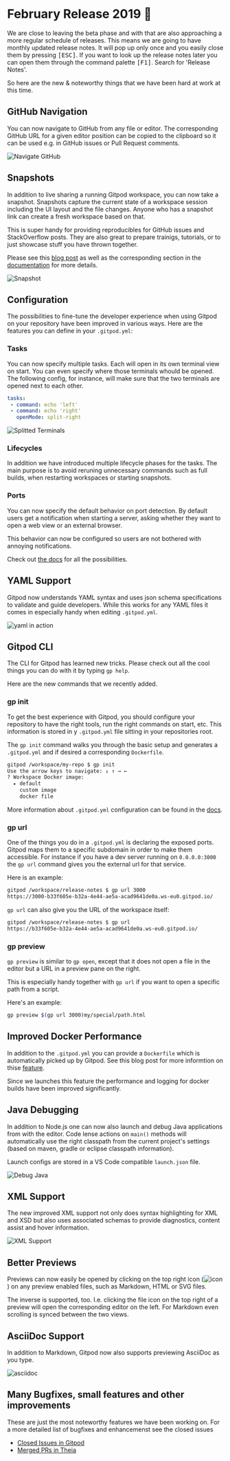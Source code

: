 # February Release 2019 🎉

We are close to leaving the beta phase and with that are also approaching a more regular schedule of releases.
This means we are going to have monthly updated release notes. It will pop up only once and you easily close them by pressing <kbd>[ESC]</kbd>.
If you want to look up the release notes later you can open them through the command palette <kbd>[F1]</kbd>. Search for 'Release Notes'.

So here are the new & noteworthy things that we have been hard at work at this time.

## GitHub Navigation

You can now navigate to GitHub from any file or editor. The corresponding GitHub URL for a given editor position can be copied to the clipboard so it can be used e.g. in GitHub issues or Pull Request comments.

![Navigate GitHub](./img/github-navi.jpg)

## Snapshots

In addition to live sharing a running Gitpod workspace, you can now take a snapshot. Snapshots capture the current state of a workspace session including the UI layout and the file changes. Anyone who has a snapshot link can create a fresh workspace based on that.

This is super handy for providing reproducibles for GitHub issues and StackOverflow posts. They are also great to prepare trainigs, tutorials, or to just showcase stuff you have thrown together.

Please see this [blog post](https://medium.com/gitpod/code-never-lies-creating-reproducibles-for-any-programming-language-7946021a68f2) as well as the corresponding section in the [documentation](https://docs.gitpod.io/33_Sharing_and_Collaboration.html#sharing-snapshots) for more details.

![Snapshot](img/snapshots.png)

## Configuration

The possibilities to fine-tune the developer experience when using Gitpod on your repository have been improved in various ways. Here are the features you can define in your `.gitpod.yml`:

### Tasks
You can now specify multiple tasks. Each will open in its own terminal view on start. You can even specify where those terminals whould be opened.
The following config, for instance, will make sure that the two terminals are opened next to each other.

```yaml
tasks:
 - command: echo 'left'
 - command: echo 'right'
   openMode: split-right
```

![Splitted Terminals](img/terminal-split.png)

### Lifecycles

In addition we have introduced multiple lifecycle phases for the tasks. The main purpose is to avoid reruning unnecessary commands such as full builds, when restarting workspaces or starting snapshots.

### Ports

You can now specify the default behavior on port detection. By default users get a notification when starting a server, asking whether they want to open a web view or an external browser.

This behavior can now be configured so users are not bothered with annoying notifications.

Check out [the docs](https://docs.gitpod.io/44_Config_Start_Tasks.html) for all the possibilities.

## YAML Support

Gitpod now understands YAML syntax and uses json schema specifications to validate and guide developers. While this works for any YAML files it comes in especially handy when editing `.gitpod.yml`.

![yaml in action](img/yaml-support.png)

## Gitpod CLI

The CLI for Gitpod has learned new tricks. Please check out all the cool things you can do with it by typing `gp help`.

Here are the new commands that we recently added.

### gp init

To get the best experience with Gitpod, you should configure your repository to have the right tools, run the right commands on start, etc. This information is stored in y `.gitpod.yml` file sitting in your repositories root.

The `gp init` command walks you through the basic setup and generates a `.gitpod.yml` and if desired a corresponding `Dockerfile`.

```sh
gitpod /workspace/my-repo $ gp init
Use the arrow keys to navigate: ↓ ↑ → ←
? Workspace Docker image:
  ▸ default
    custom image
    docker file
```

More information about `.gitpod.yml` configuration can be found in the [docs](https://docs.gitpod.io/40_Configuration.html).

### gp url

One of the things you do in a `.gitpod.yml` is declaring the exposed ports. Gitpod maps them to a specific subdomain in order to make them accessible. For instance if you have a dev server running on `0.0.0.0:3000` the `gp url` command gives you the external url for that service.

Here is an example:
```sh
gitpod /workspace/release-notes $ gp url 3000
https://3000-b33f605e-b32a-4e44-ae5a-acad9641de0a.ws-eu0.gitpod.io/
```

`gp url` can also give you the URL of the workspace itself:
```sh
gitpod /workspace/release-notes $ gp url
https://b33f605e-b32a-4e44-ae5a-acad9641de0a.ws-eu0.gitpod.io/
```

### gp preview

`gp preview` is similar to `gp open`, except that it does not open a file in the editor but a URL in a preview pane on the right.

This is especially handy together with `gp url` if you want to open a specific path from a script.

Here's an example:
```sh
gp preview $(gp url 3000)my/special/path.html
```

## Improved Docker Performance

In addition to the `.gitpod.yml` you can provide a `Dockerfile` which is automatically picked up by Gitpod. See this blog post for more informtion on thise [feature](https://medium.com/gitpod/bring-your-own-docker-image-to-gitpod-52db1aa861de).

Since we launches this feature the performance and logging for docker builds have been improved significantly.

## Java Debugging

In addition to Node.js one can now also launch and debug Java applications from with the editor. Code lense actions on `main()` methods will automatically use the right classpath from the current project's settings (based on maven, gradle or eclipse classpath information).

Launch configs are stored in a VS Code compatible `launch.json` file.

![Debug Java](img/debug-java.jpg)

## XML Support

The new improved XML support not only does syntax highlighting for XML and XSD but also uses associated schemas to provide diagnostics, content assist and hover information.

![XML Support](img/xml-support.png)

## Better Previews

Previews can now easily be opened by clicking on the top right icon (![icon](img/icon.jpg)) on any preview enabled files, such as Markdown, HTML or SVG files.

The inverse is supported, too. I.e. clicking the file icon on the top right of a preview will open the corresponding editor on the left. For Markdown even scrolling is synced between the two views.

## AsciiDoc Support

In addition to Markdown, Gitpod now also supports previewing AsciiDoc as you type.

![asciidoc](img/asciidoc-support.gif)

## Many Bugfixes, small features and other improvements

These are just the most noteworthy features we have been working on.
For a more detailed list of bugfixes and enhancemenst see the closed issues

 - [Closed Issues in Gitpod](https://github.com/gitpod-io/gitpod/issues?utf8=%E2%9C%93&q=is%3Aissue+is%3Aclosed+closed%3A%3E2018-11-01)
 - [Merged PRs in Theia](https://github.com/theia-ide/theia/pulls?utf8=%E2%9C%93&q=merged%3A%3E2018-11-01+merged%3A%3C2018-02-13+)
